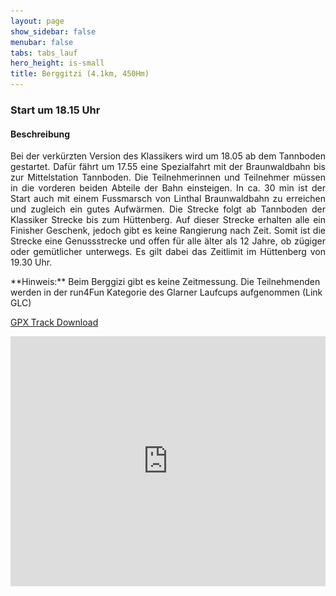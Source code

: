 ```yaml
---
layout: page
show_sidebar: false
menubar: false
tabs: tabs_lauf
hero_height: is-small
title: Berggitzi (4.1km, 450Hm)
---
```

### Start um 18.15 Uhr

#### Beschreibung
<p style='text-align: justify;'> Bei der verkürzten Version des Klassikers wird um 18.05 ab dem Tannboden gestartet. 
Dafür fährt um 17.55 eine Spezialfahrt mit der Braunwaldbahn bis zur Mittelstation Tannboden. 
Die Teilnehmerinnen und Teilnehmer müssen in die vorderen beiden Abteile der Bahn einsteigen. 
In ca. 30 min ist der Start auch mit einem Fussmarsch von Linthal Braunwaldbahn zu erreichen und zugleich ein gutes Aufwärmen. 
Die Strecke folgt ab Tannboden der Klassiker Strecke bis zum Hüttenberg. Auf dieser Strecke erhalten alle ein Finisher Geschenk, jedoch gibt es keine Rangierung nach Zeit.
Somit ist die Strecke eine Genussstrecke und offen für alle älter als 12 Jahre, ob zügiger oder gemütlicher unterwegs. Es gilt dabei das Zeitlimit im Hüttenberg von 19.30 Uhr.
</p>
**Hinweis:** Beim Berggizi gibt es keine Zeitmessung. Die Teilnehmenden werden in der run4Fun Kategorie des Glarner Laufcups aufgenommen (Link GLC)

[GPX Track Download](https://drive.google.com/uc?export=download&id=1wFbdG7IEKZZfbzM3B59zZ61UMlZ6u_2N)

<div class="hero-body" style="margin:0 !important; padding: 0 !important;">
<iframe src='https://map.geo.admin.ch/embed.html?lang=de&topic=ech&bgLayer=ch.swisstopo.pixelkarte-farbe&layers=ch.swisstopo.zeitreihen,ch.bfs.gebaeude_wohnungs_register,ch.bav.haltestellen-oev,ch.swisstopo.swisstlm3d-wanderwege,KML%7C%7Chttps:%2F%2Fpublic.geo.admin.ch%2Fapi%2Fkml%2Ffiles%2FktrTh5KERlag0rm9rw5FEA&layers_visibility=false,false,false,false,true&layers_timestamp=18641231,,,,&layers_opacity=1,1,1,0.8,1&E=2718794.21&N=1199539.00&zoom=8' height='400' frameborder='0' style='width: 100% !important; border:0;'>/iframe>
</div>

#### Höhenprofil

  <div class="box"> 
    <img src="img/profil_berggitzi.svg"  alt="Höhenprofil Berggitzi" width="400" 
     style="object-fit:contain;
            width:100%;
            height:auto;
            border: none"/>
  </div>
  

